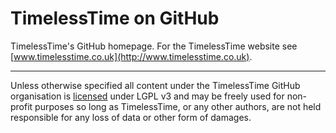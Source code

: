TimelessTime on GitHub
============

TimelessTime's GitHub homepage. For the TimelessTime website see [www.timelesstime.co.uk](http://www.timelesstime.co.uk).


---

Unless otherwise specified all content under the TimelessTime GitHub organisation is <a href="./LICENSE">licensed</a> under LGPL v3 and may be freely used for non-profit purposes so long as TimelessTime, or any other authors, are not held responsible for any loss of data or other form of damages.
